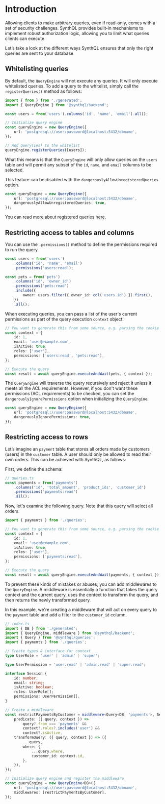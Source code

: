 # Introduction

Allowing clients to make arbitrary queries, even if read-only, comes with a set of security challenges. SynthQL provides built-in mechanisms to implement robust authorization logic, allowing you to limit what queries clients can execute.

Let’s take a look at the different ways SynthQL ensures that only the right queries are sent to your database.

## Whitelisting queries

By default, the `QueryEngine` will not execute any queries. It will only execute whitelisted queries. To add a query to the whitelist, simply call the `registerQueries()` method as follows:

```ts
import { from } from './generated';
import { QueryEngine } from '@synthql/backend';

const users = from('users').columns('id', 'name', 'email').all();

// Initialize query engine
const queryEngine = new QueryEngine({
    url: 'postgresql://user:password@localhost:5432/dbname',
});

// Add query(ies) to the whitelist
queryEngine.registerQueries([users]);
```

What this means is that the `QueryEngine` will only allow queries on the `users` table and will permit any subset of the `id`, `name`, and `email` columns to be selected.

This feature can be disabled with the `dangerouslyAllowUnregisteredQueries` option.

```ts
const queryEngine = new QueryEngine({
    url: 'postgresql://user:password@localhost:5432/dbname',
    dangerouslyAllowUnregisteredQueries: true,
});
```

You can read more about registered queries [here](/docs/security/query-whitelisting).

## Restricting access to tables and columns

You can use the `.permissions()` method to define the permissions required to run the query.

```ts
const users = from('users')
    .columns('id', 'name', 'email')
    .permissions('users:read');

const pets = from('pets')
    .columns('id', 'owner_id')
    .permissions('pets:read')
    .include({
        owner: users.filter({ owner_id: col('users.id') }).first(),
    })
    .all();
```

When executing queries, you can pass a list of the user's current permissions as part of the query execution `context` object:

```ts
// You want to generate this from some source, e.g. parsing the cookie sent with a HTTP request
const context = {
    id: 1,
    email: 'user@example.com',
    isActive: true,
    roles: ['user'],
    permissions: ['users:read', 'pets:read'],
};

// Execute the query
const result = await queryEngine.executeAndWait(pets, { context });
```

The `QueryEngine` will traverse the query recursively and reject it unless it meets all the ACL requirements. However, if you don't want these permissions (ACL requirements) to be checked, you can set the `dangerouslyIgnorePermissions` option when initializing the `QueryEngine`.

```ts
const queryEngine = new QueryEngine({
    url: 'postgresql://user:password@localhost:5432/dbname',
    dangerouslyIgnorePermissions: true,
});
```

## Restricting access to rows

Let’s imagine an `payment` table that stores all orders made by customers (users) in the `customer` table. A user should only be allowed to read their own orders. This can be achieved with SynthQL, as follows:

First, we define the schema:

```ts
// queries.ts
const payments = from('payments')
    .columns('id', 'total_amount', 'product_ids', 'customer_id')
    .permissions('payments:read')
    .all();
```

Now, let's examine the following query. Note that this query will select all orders.

```ts
import { payments } from './queries';

// You want to generate this from some source, e.g. parsing the cookie sent with a HTTP request
const context = {
    id: 1,
    email: 'user@example.com',
    isActive: true,
    roles: ['user'],
    permissions: ['payments:read'],
};

// Execute the query
const result = await queryEngine.executeAndWait(payments, { context });
```

To prevent these kinds of mistakes or abuses, you can add middlewares to the `QueryEngine`. A middleware is essentially a function that takes the query context and the current query, uses the context to transform the query, and then returns the newly transformed query.

In this example, we're creating a middleware that will act on every query to the `payment` table and add a filter to the `customer_id` column.

```ts
// index.ts
import { DB } from './generated';
import { QueryEngine, middleware } from '@synthql/backend';
import { Query } from '@synthql/queries';
import { payments } from './queries';

// Create types & interface for context
type UserRole = 'user' | 'admin' | 'super';

type UserPermission = 'user:read' | 'admin:read' | 'super:read';

interface Session {
    id: number;
    email: string;
    isActive: boolean;
    roles: UserRole[];
    permissions: UserPermission[];
}

// Create a middleware
const restrictPaymentsByCustomer = middleware<Query<DB, 'payments'>, Session>({
    predicate: ({ query, context }) =>
        query?.from === 'payments' &&
        context?.roles?.includes('user') &&
        context?.isActive,
    transformQuery: ({ query, context }) => ({
        ...query,
        where: {
            ...query.where,
            customer_id: context.id,
        },
    }),
});

// Initialize query engine and register the middleware
const queryEngine = new QueryEngine<DB>({
    url: 'postgresql://user:password@localhost:5432/dbname',
    middlewares: [restrictPaymentsByCustomer],
});
```
